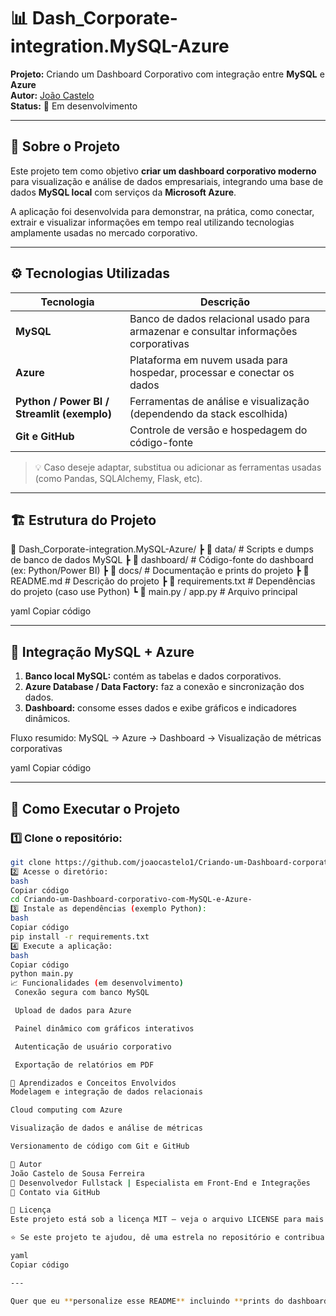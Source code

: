 # 📊 Dash_Corporate-integration.MySQL-Azure

**Projeto:** Criando um Dashboard Corporativo com integração entre **MySQL** e **Azure**  
**Autor:** [João Castelo](https://github.com/joaocastelo1)  
**Status:** 🚧 Em desenvolvimento  

---

## 🧠 Sobre o Projeto

Este projeto tem como objetivo **criar um dashboard corporativo moderno** para visualização e análise de dados empresariais, integrando uma base de dados **MySQL local** com serviços da **Microsoft Azure**.

A aplicação foi desenvolvida para demonstrar, na prática, como conectar, extrair e visualizar informações em tempo real utilizando tecnologias amplamente usadas no mercado corporativo.

---

## ⚙️ Tecnologias Utilizadas

| Tecnologia | Descrição |
|-------------|------------|
| **MySQL** | Banco de dados relacional usado para armazenar e consultar informações corporativas |
| **Azure** | Plataforma em nuvem usada para hospedar, processar e conectar os dados |
| **Python / Power BI / Streamlit (exemplo)** | Ferramentas de análise e visualização (dependendo da stack escolhida) |
| **Git e GitHub** | Controle de versão e hospedagem do código-fonte |

> 💡 Caso deseje adaptar, substitua ou adicionar as ferramentas usadas (como Pandas, SQLAlchemy, Flask, etc).

---

## 🏗️ Estrutura do Projeto

📁 Dash_Corporate-integration.MySQL-Azure/
┣ 📂 data/ # Scripts e dumps de banco de dados MySQL
┣ 📂 dashboard/ # Código-fonte do dashboard (ex: Python/Power BI)
┣ 📂 docs/ # Documentação e prints do projeto
┣ 📜 README.md # Descrição do projeto
┣ 📜 requirements.txt # Dependências do projeto (caso use Python)
┗ 📜 main.py / app.py # Arquivo principal

yaml
Copiar código

---

## 🔌 Integração MySQL + Azure

1. **Banco local MySQL:** contém as tabelas e dados corporativos.  
2. **Azure Database / Data Factory:** faz a conexão e sincronização dos dados.  
3. **Dashboard:** consome esses dados e exibe gráficos e indicadores dinâmicos.  

Fluxo resumido:
MySQL → Azure → Dashboard → Visualização de métricas corporativas

yaml
Copiar código

---

## 🚀 Como Executar o Projeto

### 1️⃣ Clone o repositório:
```bash
git clone https://github.com/joaocastelo1/Criando-um-Dashboard-corporativo-com-MySQL-e-Azure-.git
2️⃣ Acesse o diretório:
bash
Copiar código
cd Criando-um-Dashboard-corporativo-com-MySQL-e-Azure-
3️⃣ Instale as dependências (exemplo Python):
bash
Copiar código
pip install -r requirements.txt
4️⃣ Execute a aplicação:
bash
Copiar código
python main.py
📈 Funcionalidades (em desenvolvimento)
 Conexão segura com banco MySQL

 Upload de dados para Azure

 Painel dinâmico com gráficos interativos

 Autenticação de usuário corporativo

 Exportação de relatórios em PDF

🧩 Aprendizados e Conceitos Envolvidos
Modelagem e integração de dados relacionais

Cloud computing com Azure

Visualização de dados e análise de métricas

Versionamento de código com Git e GitHub

🧔 Autor
João Castelo de Sousa Ferreira
💼 Desenvolvedor Fullstack | Especialista em Front-End e Integrações
📧 Contato via GitHub

🪪 Licença
Este projeto está sob a licença MIT – veja o arquivo LICENSE para mais detalhes.

⭐ Se este projeto te ajudou, dê uma estrela no repositório e contribua com melhorias!

yaml
Copiar código

---

Quer que eu **personalize esse README** incluindo **prints do dashboard, comandos SQL**, e uma seção de


